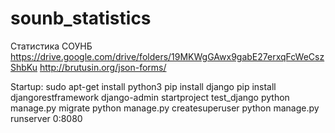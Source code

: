 # sounb_statistics
Статистика СОУНБ
https://drive.google.com/drive/folders/19MKWgGAwx9gabE27erxqFcWeCszShbKu
http://brutusin.org/json-forms/ 



Startup:
sudo apt-get install python3
pip install django
pip install djangorestframework
django-admin startproject test_django
python manage.py migrate
python manage.py createsuperuser
python manage.py runserver 0:8080
